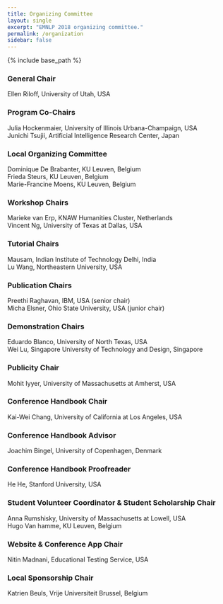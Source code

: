 ```yaml
---
title: Organizing Committee
layout: single
excerpt: "EMNLP 2018 organizing committee."
permalink: /organization
sidebar: false
---
```

{% include base_path %}

<h3>General Chair</h3>
Ellen Riloff, University of Utah, USA

<h3>Program Co-Chairs</h3>
Julia Hockenmaier, University of Illinois Urbana-Champaign, USA<br/>
Junichi Tsujii, Artificial Intelligence Research Center, Japan

<h3>Local Organizing Committee</h3>
Dominique De Brabanter, KU Leuven, Belgium<br/>
Frieda Steurs, KU Leuven, Belgium<br/>
Marie-Francine Moens, KU Leuven, Belgium

<h3>Workshop Chairs</h3>
Marieke van Erp, KNAW Humanities Cluster, Netherlands<br/>
Vincent Ng, University of Texas at Dallas, USA

<h3>Tutorial Chairs</h3>
Mausam, Indian Institute of Technology Delhi, India<br/>
Lu Wang, Northeastern University, USA

<h3>Publication Chairs</h3>
Preethi Raghavan, IBM, USA (senior chair)<br/>
Micha Elsner, Ohio State University, USA (junior chair)

<h3>Demonstration Chairs</h3>
Eduardo Blanco, University of North Texas, USA<br/>
Wei Lu, Singapore University of Technology and Design, Singapore

<h3>Publicity Chair</h3>
Mohit Iyyer, University of Massachusetts at Amherst, USA

<h3>Conference Handbook Chair</h3>
Kai-Wei Chang, University of California at Los Angeles, USA

<h3>Conference Handbook Advisor</h3>
Joachim Bingel, University of Copenhagen, Denmark

<h3>Conference Handbook Proofreader</h3>
He He, Stanford University, USA

<h3>Student Volunteer Coordinator &amp; Student Scholarship Chair</h3>
Anna Rumshisky, University of Massachusetts at Lowell, USA<br/>
Hugo Van hamme, KU Leuven, Belgium

<h3>Website &amp; Conference App Chair</h3>
Nitin Madnani, Educational Testing Service, USA

<h3>Local Sponsorship Chair</h3>
Katrien Beuls, Vrije Universiteit Brussel, Belgium
